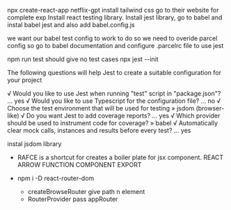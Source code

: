 npx create-react-app netflix-gpt
install tailwind css go to their website for complete exp
Install react testing library.
Install jest library, go to babel and instal babel jest and also add babel.config.js

we want our babel test config to work to do so we need to overide parcel config
so go to babel documentation and configure .parcelrc file to use jest

npm run test should give no test cases
npx jest --init

The following questions will help Jest to create a suitable configuration for your project

√ Would you like to use Jest when running "test" script in "package.json"? ... yes
√ Would you like to use Typescript for the configuration file? ... no
√ Choose the test environment that will be used for testing » jsdom (browser-like)
√ Do you want Jest to add coverage reports? ... yes
√ Which provider should be used to instrument code for coverage? » babel
√ Automatically clear mock calls, instances and results before every test? ... yes

instal jsdom library

* RAFCE is a shortcut for creates a boiler plate for jsx component. REACT ARROW FUNCTION COMPONENT EXPORT

* npm i -D react-router-dom
    - createBrowseRouter give path n element
    - RouterProvider pass appRouter